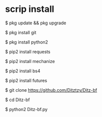 # scrip install
$ pkg update && pkg upgrade

$ pkg install git

$ pkg install python2

$ pip2 install requests

$ pip2 install mechanize

$ pip2 install bs4

$ pip2 install futures

$ git clone https://github.com/Ditztzy/Ditz-bf

$ cd Ditz-bf

$ python2 Ditz-bf.py
